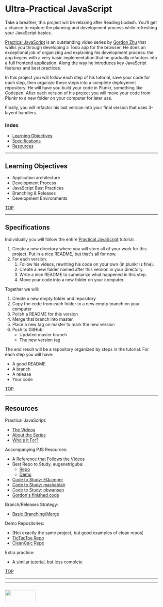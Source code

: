 # Ultra-Practical JavaScript

Take a breather, this project will be relaxing after Reading Lodash.  You'll get a chance to explore the planning and development process while refreshing your JavaScript basics.

[Practical JavaScript](https://watchandcode.com/p/practical-javascript) is an outstanding video series by [Gordon Zhu](https://github.com/gordonmzhu) that walks you through developing a Todo app for the browser.  He does an exceptional job of organizing and explaining his development process: the app begins with a very basic implementation that he gradually refactors into a full frontend application. Along the way he introduces key JavaScript features and best practices.

In this project you will follow each step of his tutorial, save your code for each step, then organize these steps into a complete deployment repository.  He will have you build your code in Plunkr, something like Codepen.  After each version of his project you will move your code from Plunkr to a new folder on your computer for later use.

Finally, you will refactor his last version into your final version that uses 3-layerd handlers.

### Index
* [Learning Objectives](#learning-objectives)
* [Specifications](#specifications)
* [Resources](#resources)

---

## Learning Objectives

* Application architecture
* Development Process 
* JavaScript Best Practices
* Branching & Releases
* Development Environments



[TOP](#index)

---

## Specifications

Individually you will follow the entire [Practical JavaScript](https://watchandcode.com/p/practical-javascript) tutorial. 
1. Create a new directory where you will store all of your work for this project. Put in a nice README, but that's all for now.
2. For each version:
    1. Follow his videos, rewriting his code on your own (in plunkr is fine).
    2. Create a new folder named after this version in your directory.
    3. Write a nice README to summarize what happened in this step.
    4. Move your code into a new folder on your computer.



Together we will:  
1. Create a new empty folder and repository
2. Copy the code from each folder to a new empty branch on your computer
3. Polish a README for this version
4. Merge that branch into master
5. Place a new tag on master to mark the new version
6. Push to GitHub: 
    * Updated master branch
    * The new version tag


The end result will be a repository organized by steps in the tutorial.  For each step you will have:  
* A good README  
* A branch  
* A release  
* Your code 


[TOP](#index)

---

## Resources

Practical JavaScript:
* [The Videos](https://watchandcode.com/p/practical-javascript)
* [About the Series](https://thenewstack.io/learning-javascript-gordon-zhu-founder-watch-code/)
* [Who's it For?](https://www.youtube.com/watch?v=gZAQ8qdmC9E)

Accompanying PJS Resources:
* [A Reference that Follows the Videos](https://github.com/GeorgeFourikis/Simplify-JavaScript)
* Best Repo to Study, eugenetriguba: 
  * [Repo](https://github.com/eugenetriguba/practical-js)
  * [Demo](https://eugenetriguba.github.io/practical-js)
* [Code to Study: EQuimper](https://github.com/EQuimper/All-About-Programming/tree/master/Courses/JavaScript/WatchAndCode%20-%20Practical%20JavaScript)
* [Code to Study: mashablair](https://github.com/mashablair/todo-app)
* [Code to Study: obwansan](https://github.com/obwansan/practical-javascript)
* [Gordon's finished code](https://github.com/gordonmzhu/practical-javascript/blob/master/todoList.html)

Branch/Releases Strategy:
* [Basic Branching/Merge](https://docs.microsoft.com/en-us/vsts/git/concepts/git-branching-guidance)

Demo Repositories:
* (Not exactly the same project, but good examples of clean repos)
* [TicTacToe Repo](https://github.com/elewa-student/tic-tac-toe/tree/master)
* [CleanCalc Repo](https://github.com/radovandelic/cleancalc)


Extra practice:
* [A similar tutorial](https://medium.com/@etiennerouzeaud/a-simple-crud-application-with-javascript-ebc82f688c59), but less complete

[TOP](#index)



___
___
### <a href="http://elewa.education/blog" target="_blank"><img src="https://user-images.githubusercontent.com/18554853/34921062-506450ae-f97d-11e7-875f-6feeb26ad72d.png" width="100" height="40"/></a>

